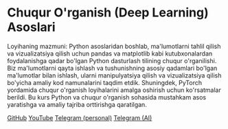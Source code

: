 # Chuqur O'rganish (Deep Learning) Asoslari

Loyihaning mazmuni: Python asoslaridan boshlab, ma'lumotlarni tahlil qilish va vizualizatsiya qilish uchun pandas va matplotlib kabi kutubxonalardan foydalanishga qadar bo'lgan Python dasturlash tilining chuqur o'rganilishi. Biz ma'lumotlarni qayta ishlash va tushunishning asosiy qadamlari bo'lgan ma'lumotlar bilan ishlash, ularni manipulyatsiya qilish va vizualizatsiya qilish bo'yicha amaliy kod namunalarini taqdim etdik. Shuningdek, PyTorch yordamida chuqur o'rganish loyihalarini amalga oshirish uchun ko'rsatmalar berildi. Bu kurs Python va chuqur o'rganish sohasida mustahkam asos yaratishga va amaliy tajriba orttirishga qaratilgan.

[GitHub](https://github.com/ikboljon/chuqur_organish_asoslari)
[YouTube](www.youtube.com/@ikboljonsobirov)
[Telegram (personal)](https://t.me/ikboljonsobirov)
[Telegram (AI)](https://t.me/ikboljonsobirov_ai)
